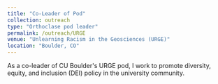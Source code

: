 ```yaml
---
title: "Co-Leader of Pod"
collection: outreach
type: "Orthoclase pod leader"
permalink: /outreach/URGE
venue: "Unlearning Racism in the Geosciences (URGE)"
location: "Boulder, CO"
---
```


As a co-leader of CU Boulder's URGE pod, I work to promote diversity, equity, and inclusion (DEI) policy in the university community.
